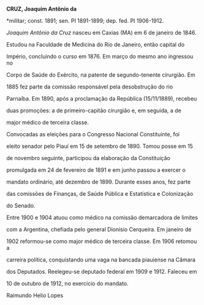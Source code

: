 **CRUZ, Joaquim Antônio da**



\*militar; const. 1891; sen. PI 1891-1899; dep. fed. PI 1906-1912.



*Joaquim Antônio da Cruz* nasceu em Caxias (MA) em 6 de janeiro de 1846.



Estudou na Faculdade de Medicina do Rio de Janeiro, então capital do

Império, concluindo o curso em 1876. Em março do mesmo ano ingressou no

Corpo de Saúde do Exército, na patente de segundo-tenente cirurgião. Em

1885 fez parte da comissão responsável pela desobstrução do rio

Parnaíba. Em 1890, após a proclamação da República (15/11/1889), recebeu

duas promoções: a de primeiro-capitão cirurgião e, em seguida, a de

major médico de terceira classe.



Convocadas as eleições para o Congresso Nacional Constituinte, foi

eleito senador pelo Piauí em 15 de setembro de 1890. Tomou posse em 15

de novembro seguinte, participou da elaboração da Constituição

promulgada em 24 de fevereiro de 1891 e em junho passou a exercer o

mandato ordinário, até dezembro de 1899. Durante esses anos, fez parte

das comissões de Finanças, de Saúde Pública e Estatística e Colonização

do Senado.



Entre 1900 e 1904 atuou como médico na comissão demarcadora de limites

com a Argentina, chefiada pelo general Dionísio Cerqueira. Em janeiro de

1902 reformou-se como major médico de terceira classe. Em 1906 retomou a

carreira política, conquistando uma vaga na bancada piauiense na Câmara

dos Deputados. Reelegeu-se deputado federal em 1909 e 1912. Faleceu em

10 de outubro de 1912, no exercício do mandato.



Raimundo Helio Lopes




